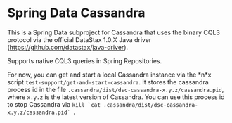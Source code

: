 Spring Data Cassandra
=====================

This is a Spring Data subproject for Cassandra that uses the binary CQL3 protocol via
the official DataStax 1.0.X Java driver (https://github.com/datastax/java-driver).

Supports native CQL3 queries in Spring Repositories.

For now, you can get and start a local Cassandra instance via the \*n\*x script `test-support/get-and-start-cassandra`.
It stores the cassandra process id in the file `.cassandra/dist/dsc-cassandra-x.y.z/cassandra.pid`, where `x.y.z` is the latest version of Cassandra.  You can use this process id to stop Cassandra via ``kill `cat .cassandra/dist/dsc-cassandra-x.y.z/cassandra.pid` ``.